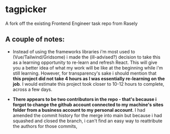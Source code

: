 # tagpicker

A fork off the existing Frontend Engineer task repo from Rasely

## A couple of notes:

- Instead of using the frameworks libraries i'm most used to (Vue/Tailwind/Gridsome) i made the (ill-advised?) decision to take this as a learning opportunity to re-learn and refresh React. This will give you a better idea of what my work will be like at the beginning while i'm still learning. However, for transparency's sake i should mention that **this project did not take 4 hours as I was essentially re-learning on the job**. I would estimate this project took closer to 10-12 hours to complete, across a few days.

- **There appears to be two contributors in the repo - that's because i forgot to change the github account connected to my machine's sites folder from a business account to my personal account**. I had amended the commit history for the merge into main but because i had squashed and closed the branch, i can't find an easy way to reattribute the authors for those commits,

